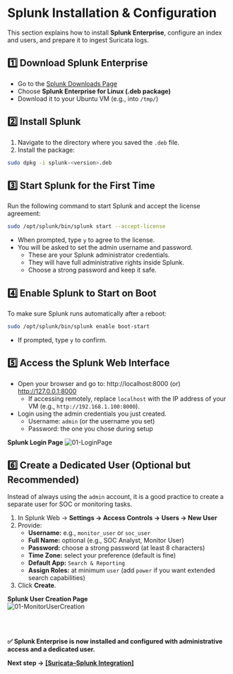 # Splunk Installation & Configuration  

This section explains how to install **Splunk Enterprise**, configure an index and users, and prepare it to ingest Suricata logs.  


## 1️⃣ Download Splunk Enterprise  

- Go to the [Splunk Downloads Page](https://www.splunk.com/en_us/download/splunk-enterprise.html)  
- Choose **Splunk Enterprise for Linux (.deb package)**  
- Download it to your Ubuntu VM (e.g., into `/tmp/`)

## 2️⃣ Install Splunk  

1. Navigate to the directory where you saved the `.deb` file.  
2. Install the package:  
```bash
sudo dpkg -i splunk-<version>.deb
```

## 3️⃣ Start Splunk for the First Time
Run the following command to start Splunk and accept the license agreement:  
```bash
sudo /opt/splunk/bin/splunk start --accept-license
```
- When prompted, type `y` to agree to the license.
- You will be asked to set the admin username and password.
  - These are your Splunk administrator credentials.
  - They will have full administrative rights inside Splunk.
  - Choose a strong password and keep it safe.

## 4️⃣ Enable Splunk to Start on Boot
To make sure Splunk runs automatically after a reboot:
```bash
sudo /opt/splunk/bin/splunk enable boot-start
```
- If prompted, type `y` to confirm.

## 5️⃣ Access the Splunk Web Interface
- Open your browser and go to: http://localhost:8000 (or) http://127.0.0.1:8000
  - If accessing remotely, replace `localhost` with the IP address of your VM (e.g., `http://192.168.1.100:8000`). <br>
- Login using the admin credentials you just created.
  - Username: `admin` (or the username you set)
  - Password: the one you chose during setup

**Splunk Login Page**
![01-LoginPage](https://github.com/user-attachments/assets/3fe562ae-01a3-4f1b-b97a-75a10c81c3b1)

## 6️⃣ Create a Dedicated User (Optional but Recommended)

Instead of always using the `admin` account, it is a good practice to create a separate user for SOC or monitoring tasks.

1. In Splunk Web → **Settings → Access Controls → Users → New User**  
2. Provide:
   - **Username:** e.g., `monitor_user` or `soc_user`
   - **Full Name:** optional (e.g., SOC Analyst, Monitor User)
   - **Password:** choose a strong password (at least 8 characters)
   - **Time Zone:** select your preference (default is fine)
   - **Default App:** `Search & Reporting`
   - **Assign Roles:** at minimum `user` (add `power` if you want extended search capabilities)
3. Click **Create**.

**Splunk User Creation Page**  
![01-MonitorUserCreation](https://github.com/user-attachments/assets/a9527130-baa8-437e-88ef-a3eed803a9a5)

</br>
</br>

**✅ Splunk Enterprise is now installed and configured with administrative access and a dedicated user.**

**Next step →** <a href="https://github.com/punnakavyasri-cyber/ids-siem-integration/blob/main/SuricataSplunkIntegration.md"> **[Suricata–Splunk Integration]** </a>




  
